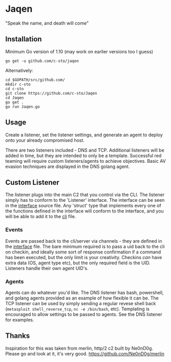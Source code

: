 # Jaqen

"Speak the name, and death will come"

## Installation

Minimum Go version of 1.10 (may work on earlier versions too I guess)

```
go get -u github.com/c-sto/jaqen
```

Alternatively:

```
cd $GOPATH/src/github.com/
mkdir c-sto
cd c-sto
git clone https://github.com/c-sto/Jaqen
cd Jaqen
go get .
go run Jaqen.go
```

## Usage

Create a listener, set the listener settings, and generate an agent to deploy onto your already compromised host.

There are two listeners included - DNS and TCP. Additional listeners will be added in time, but they are intended to only be a template. Successful red teaming will require custom listeners/agents to achieve objectives. Basic AV evasion techniques are displayed in the DNS golang agent.

## Custom Listener

The listener plugs into the main C2 that you control via the CLI. The listener simply has to conform to the 'Listener' interface. The interface can be seen in the [interface](libJaqen/server/interface.go) source file. Any 'struct' type that implements every one of the functions defined in the interface will conform to the interface, and you will be able to add it to the [cli](cli/cli.go) file.

### Events

Events are passed back to the cli/server via channels - they are defined in the [interface](libJaqen/server/interface.go) file. The bare minimum required is to pass a uid back to the cli on checkin, and ideally some sort of response confirmation if a command has been executed, but the only limit is your creativity. Checkins _can_ have extra data (OS, agent type etc), but the only required field is the UID. Listeners handle their own agent UID's.

### Agents

Agents can do whatever you'd like. The DNS listener has bash, powershell, and golang agents provided as an example of how flexible it can be. The TCP listener can be used by simply sending a regular revese shell back (`metasploit shell_reverse_tcp`, `nc -e /bin/bash`, etc). Templating is encouraged to allow settings to be passed to agents. See the DNS listener for examples.


## Thanks

Inspiration for this was taken from merlin, http/2 c2 built by Ne0nD0g. Please go and look at it, it's very good.
https://github.com/Ne0nD0g/merlin